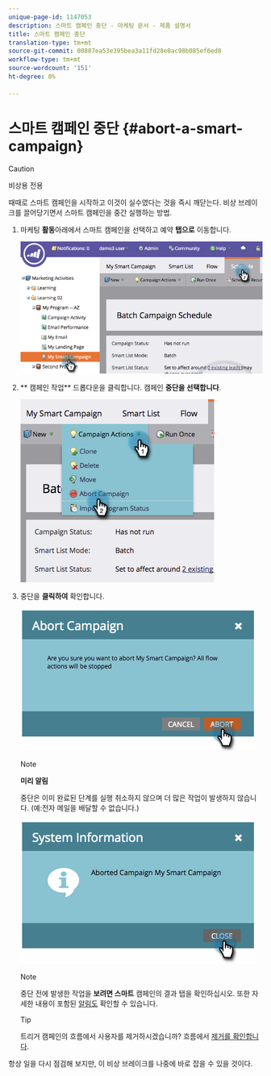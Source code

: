 ```yaml
---
unique-page-id: 1147053
description: 스마트 캠페인 중단 - 마케팅 문서 - 제품 설명서
title: 스마트 캠페인 중단
translation-type: tm+mt
source-git-commit: 00887ea53e395bea3a11fd28e0ac98b085ef6ed8
workflow-type: tm+mt
source-wordcount: '151'
ht-degree: 0%

---
```



# 스마트 캠페인 중단 {#abort-a-smart-campaign}

>[!CAUTION]
>
>비상용 전용

때때로 스마트 캠페인을 시작하고 이것이 실수였다는 것을 즉시 깨닫는다. 비상 브레이크를 끌어당기면서 스마트 캠페인을 중간 실행하는 방법.

1. 마케팅 **활동**&#x200B;아래에서 스마트 캠페인을 선택하고 예약 **탭으로** 이동합니다.

   ![](assets/image2014-9-22-16-3a19-3a44.png)

1. ** 캠페인 작업** 드롭다운을 클릭합니다. 캠페인 **중단을 선택합니다**.

   ![](assets/image2014-9-22-16-19-48.png)

1. 중단을 **클릭하여** 확인합니다.

   ![](assets/image2014-9-22-16-3a19-3a57.png)

   >[!NOTE]
   >
   >**미리 알림**
   >
   >
   >중단은 이미 완료된 단계를 실행 취소하지 않으며 더 많은 작업이 발생하지 않습니다. (예:전자 메일을 배달할 수 없습니다.)

   ![](assets/image2014-9-22-16-3a20-3a0.png)

   >[!NOTE]
   >
   >중단 전에 발생한 작업을 **보려면 스마트** 캠페인의 결과 탭을 확인하십시오. 또한 자세한 내용이 포함된 [알림도](../../../../product-docs/core-marketo-concepts/miscellaneous/understanding-notifications.md) 확인할 수 있습니다.

   >[!TIP]
   >
   >트리거 캠페인의 흐름에서 사용자를 제거하시겠습니까? 흐름에서 [제거를 확인합니다](../../../../product-docs/core-marketo-concepts/smart-campaigns/flow-actions/remove-from-flow.md).

항상 일을 다시 점검해 보지만, 이 비상 브레이크를 나중에 바로 잡을 수 있을 것이다.